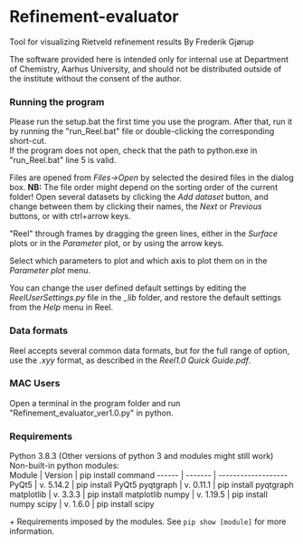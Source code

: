 # Refinement-evaluator
Tool for visualizing Rietveld refinement results
By Frederik Gjørup

The software provided here is intended only for internal use at Department of Chemistry, Aarhus University, and should not be distributed outside of the institute without the consent of the author.  

### Running the program ###
Please run the setup.bat the first time you use the program. After that, run it by running the "run_Reel.bat" file or double-clicking the corresponding short-cut.  
If the program does not open, check that the path to python.exe in "run_Reel.bat" line 5 is valid.

Files are opened from *Files->Open* by selected the desired files in the dialog box. **NB:** The file order might depend on the sorting order of the current folder!
Open several datasets by clicking the *Add dataset* button, and change between them by clicking their names, the *Next* or *Previous* buttons, or with ctrl+arrow keys.

"Reel" through frames by dragging the green lines, either in the *Surface* plots or in the *Parameter* plot, or by using the arrow keys.

Select which parameters to plot and which axis to plot them on in the *Parameter plot* menu.

You can change the user defined default settings by editing the *ReelUserSettings.py* file in the *_lib* folder, and restore the default settings from the *Help* menu in Reel.

### Data formats ###
Reel accepts several common data formats, but for the full range of option, use the *.xyy* format, as described in the *Reel1.0 Quick Guide.pdf*.

### MAC Users ###
Open a terminal in the program folder and run "Refinement_evaluator_ver1.0.py" in python.

### Requirements ###
Python 3.8.3 (Other versions of python 3 and modules might still work)  
Non-built-in python modules:  
Module | Version | pip install command
------ | ------- | -------------------
PyQt5 | v. 5.14.2 | pip install PyQt5
pyqtgraph | v. 0.11.1 | pip install pyqtgraph
matplotlib | v. 3.3.3 | pip install matplotlib
numpy | v. 1.19.5 | pip install numpy
scipy | v. 1.6.0 | pip install scipy

\+ Requirements imposed by the modules. See `pip show [module]` for more information.
